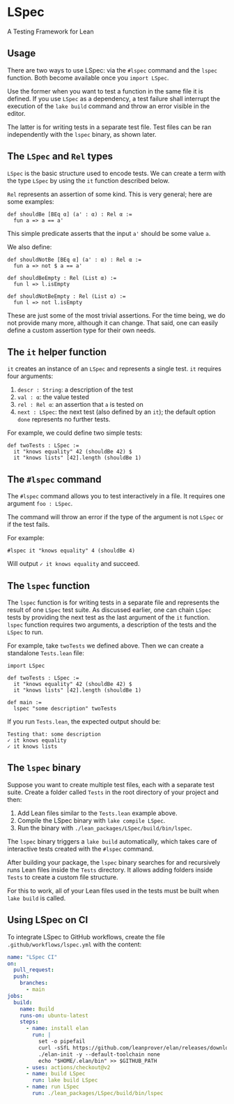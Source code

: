 # LSpec

A Testing Framework for Lean

## Usage

There are two ways to use LSpec: via the `#lspec` command and the `lspec` function.
Both become available once you `import LSpec`.

Use the former when you want to test a function in the same file it is defined.
If you use `LSpec` as a dependency, a test failure shall interrupt the execution of the `lake build` command and throw an error visible in the editor.

The latter is for writing tests in a separate test file.
Test files can be ran independently with the `lspec` binary, as shown later.

## The `LSpec` and `Rel` types

`LSpec` is the basic structure used to encode tests.
We can create a term with the type `LSpec` by using the `it` function described below.

`Rel` represents an assertion of some kind.
This is very general; here are some examples:

```lean
def shouldBe [BEq α] (a' : α) : Rel α :=
  fun a => a == a'
```

This simple predicate asserts that the input `a'` should be some value `a`.

We also define:
```lean
def shouldNotBe [BEq α] (a' : α) : Rel α :=
  fun a => not $ a == a'

def shouldBeEmpty : Rel (List α) :=
  fun l => l.isEmpty

def shouldNotBeEmpty : Rel (List α) :=
  fun l => not l.isEmpty
```

These are just some of the most trivial assertions.
For the time being, we do not provide many more, although it can change.
That said, one can easily define a custom assertion type for their own needs.

## The `it` helper function

`it` creates an instance of an `LSpec` and represents a single test.
`it` requires four arguments:

1. `descr : String`: a description of the test
2. `val : α`: the value tested
3. `rel : Rel α`: an assertion that `a` is tested on
4. `next : LSpec`: the next test (also defined by an `it`);
the default option `done` represents no further tests.

For example, we could define two simple tests:
```lean
def twoTests : LSpec :=
  it "knows equality" 42 (shouldBe 42) $
  it "knows lists" [42].length (shouldBe 1)
```

## The `#lspec` command

The `#lspec` command allows you to test interactively in a file.
It requires one argument `foo : LSpec`.

The command will throw an error if the type of the argument is not `LSpec` or if the test fails.

For example:

```lean
#lspec it "knows equality" 4 (shouldBe 4)
```

Will output `✓ it knows equality` and succeed.

## The `lspec` function

The `lspec` function is for writing tests in a separate file and represents the result of one `LSpec` test suite.
As discussed earlier, one can chain `LSpec` tests by providing the next test as the last argument of the `it` function.
`lspec` function requires two arguments, a description of the tests and the `LSpec` to run.

For example, take `twoTests` we defined above.
Then we can create a standalone `Tests.lean` file:
```lean
import LSpec

def twoTests : LSpec :=
  it "knows equality" 42 (shouldBe 42) $
  it "knows lists" [42].length (shouldBe 1)

def main :=
  lspec "some description" twoTests
```

If you run `Tests.lean`, the expected output should be:
```lean
Testing that: some description
✓ it knows equality
✓ it knows lists
```

## The `lspec` binary

Suppose you want to create multiple test files, each with a separate test suite.
Create a folder called `Tests` in the root directory of your project and then:

1. Add Lean files similar to the `Tests.lean` example above.
2. Compile the LSpec binary with `lake compile LSpec`.
3. Run the binary with `./lean_packages/LSpec/build/bin/lspec`.

The `lspec` binary triggers a `lake build` automatically, which takes care of interactive tests created with the `#lspec` command.

After building your package, the `lspec` binary searches for and recursively runs Lean files inside the `Tests` directory.
It allows adding folders inside `Tests` to create a custom file structure.

For this to work, all of your Lean files used in the tests must be built when `lake build` is called.

## Using LSpec on CI

To integrate LSpec to GitHub workflows, create the file `.github/workflows/lspec.yml` with the content:

```yml
name: "LSpec CI"
on:
  pull_request:
  push:
    branches:
      - main
jobs:
  build:
    name: Build
    runs-on: ubuntu-latest
    steps:
      - name: install elan
        run: |
          set -o pipefail
          curl -sSfL https://github.com/leanprover/elan/releases/download/v1.3.1/elan-x86_64-unknown-linux-gnu.tar.gz | tar xz
          ./elan-init -y --default-toolchain none
          echo "$HOME/.elan/bin" >> $GITHUB_PATH
      - uses: actions/checkout@v2
      - name: build LSpec
        run: lake build LSpec
      - name: run LSpec
        run: ./lean_packages/LSpec/build/bin/lspec
```
